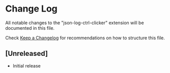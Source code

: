 # Change Log

All notable changes to the "json-log-ctrl-clicker" extension will be documented in this file.

Check [Keep a Changelog](http://keepachangelog.com/) for recommendations on how to structure this file.

## [Unreleased]

- Initial release